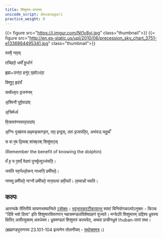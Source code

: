 ```yaml
---
title: शिंशुमार-वन्दनम्
unicode_script: devanagari
practice_weight: 0
---
```


{{< figure src="https://i.imgur.com/Nt1v8yj.jpg"  class="thumbnail">}}
{{< figure src="http://en.es-static.us/upl/2010/06/precession_sky_chart_3751-e1336864495341.jpg"  class="thumbnail">}}

यस्मै॒ नम॒स्

तच्छिरो॒ धर्मो॑ मू॒र्धानं॑

ब्र॒ह्म+उत्त॑रा॒ हनु॑र् य॒ज्ञोऽध॑रा॒

विष्णु॒र्॒ हृद॑यँ

सव्वँथ्स॒रः प्र॒जन॑नम्

अ॒श्विनौ॑ पूर्व॒पादा॑व्

अ॒त्रिर्मध्यं॑

मि॒त्रावरु॑णावपर॒पादा॑व्

अ॒ग्निः पुच्छ॑स्य प्रथ॒मङ्काण्ड॒न्, तत॒ इन्द्र॒स्, ततः॑ प्र॒जाप॑ति॒र्, अभ॑यञ् चतु॒र्थँ

स वा ए॒ष दि॒व्यश् शा॑क्व॒रश् शिशु॑मार॒स्


(Remember the benefit of knowing the dolphin)

तँ ह॒ य ए॒वव्ँ वेदाप॑ पुनर्मृ॒त्युञ्ज॑यति॒।

जय॑ति स्व॒र्गल्लो॒कन् नाध्वनि॒ प्रमी॑यते॒।

नाफ्सु प्रमी॑यते॒ नाग्नौ प्रमी॑यते॒ नान॒पत्यः॑ प्रमी॒यते॑। ल॒घ्वान्नो॑ भवति।


## कल्पः

आरण्यके तैत्तिरीये सायणभाष्यान्विते [ऽत्रोक्तः](https://archive.org/stream/Anandashram_Samskrita_Granthavali_Anandashram_Sanskrit_Series/ASS_036_Taittiriya_Aranyakam_With_Sayana_Bhashya_Part_1_-_Babasastri_Phadke_1898#page/n161/mode/2up)। [भट्टभास्करटीकायान्तु](https://archive.org/stream/taittiriya/taittiriya_aranyaka_bhaskara_01#page/n255/mode/2up) स्पष्टं विनियोगकाल्पोऽनुक्तः \- किञ्च "दिवि भवो दिव्य" इति शिशुमारविवरणान् नक्षत्रमण्डलविशेषग्रहणं युज्यते। मन्त्रेऽपि शिशुमारम् उद्दिश्य ध्रुवस्य क्षितिर् असीत्युक्तम् अवधेयम। ध्रुवमण्डलं शिशुमारं कल्पयेत्, अथवा प्राचीनध्रुवं thuban-तारां तथा।

(ब्रह्माण्डपुराणस्य 23.101-104 इत्यनेन तोलनीयम् - [यथोक्तमत्र](https://twitter.com/blog_supplement/status/960345623500386305)।)
